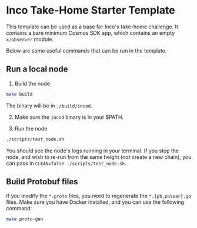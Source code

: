 # Inco Take-Home Starter Template

This template can be used as a base for Inco's take-home challenge. It contains a bare minimum Cosmos SDK app, which contains an empty `x/observer` module.

Below are some useful commands that can be run in the template.

## Run a local node

1. Build the node

```bash
make build
```

The binary will be in `./build/incod`.

2. Make sure the `incod` binary is in your $PATH.

3. Run the node

```bash
./scripts/test_node.sh
```

You should see the node's logs running in your terminal. If you stop the node, and wish to re-run from the same height (not create a new chain), you can pass in `CLEAN=false ./scripts/test_node.sh`.

## Build Protobuf files

If you modify the `*.proto` files, you need to regenerate the `*.{pb,pulsar}.go` files. Make sure you have Docker installed, and you can use the following command:

```bash
make proto-gen
```
